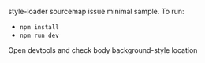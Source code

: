 style-loader sourcemap issue minimal sample. To run:

- `npm install`
- `npm run dev`

Open devtools and check body background-style location